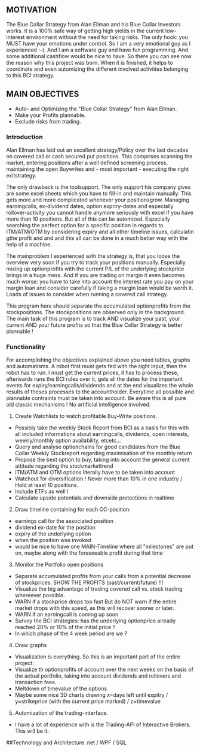 ## MOTIVATION
The Blue Collar Strategy from Alan Ellman and his Blue Collar Investors works. It is a 100% safe way of getting high yields in the current low-interest environment without the need for taking risks. 
The only hook: you MUST have your emotions under control. 
So I am a very emotional guy as I experienced :-(. And I am a software guy and have fun programming. And some additional cashflow would be nice to have.
So there you can see now the reason why this project was born. When it is finished, it helps to coordinate and even automizing the different involved activities belonging to this BCI strategy.

## MAIN OBJECTIVES
- Auto- and Optimizing the "Blue Collar Strategy" from Alan Ellman. 
- Make your Profits plannable. 
- Exclude risks from trading.

### Introduction
Alan Ellman has laid out an excellent strategy/Policy over the last decades on covered call or cash secured put positions. This comprises scanning the market, entering positions after a well defined screening process, maintaining the open Buywrites and - most important - executing the right exitstrategy.

The only drawback is the toolsupport. The only support his company gives are some excel sheets which you have to fill-in and maintain manually. This gets more and more complicated whenever your positionsgrow. Managing earningcalls, ex-dividend dates, option expriry-dates and especially rollover-activity you cannot handle anymore seriously with excel if you have more than 10 positions.
But all of this can be automized. Especially searching the perfect option for a specific position in regards to ITM/ATM/OTM by considering expiry and all other timeline issues, calculatin gthe profit and and and this all can be done in a much better way with the help of a machine.

The mainproblem I experienced with the strategy is, that you loose the overview very soon if you try to track your positions manually. Especially mixing up optionprofits with the current P/L of the underlying stockprice brings in a huge mess. And if you are trading on margin it even becomes much worse: you have to take into account the interest rate you pay on your margin loan and consider carefully if taking a margin loan would be worth it. Loads of issues to consider when running a covered call strategy.

This program here should separate the accumulated optionprofits from the stockpositions. The stockpositions are observed only in the background. The main task of this program is to track AND visualize your past, your current AND your future profits so that the Blue Collar Strategy is better plannable !

### Functionality
For accomplishing the objectives explained above you need tables, graphs and automatisms. A robot first must gets fed with the right input, then the robot has to run. I must get the current prices, it has to process these, afterwards runs the BCI rules over it, gets all the dates for the important events for expiry/earningcalls/dividends and at the end visualizes the whole results of theses processes to the accountholder. Everytime all possible and plannable contraints must be taken into account.
Be aware this is all pure old classic mechanisms ! No artificial intelligence involved.

1) Create Watchlists to watch profitable Buy-Write positions.
 - Possibly take the weekly Stock Report from BCI as a basis for this with all included informations about earningcalls, dividends, open interests, weekly/monthly option availability, etcetc...
 - Query and analyse optionchains for good candidates from the Blue Collar Weekly Stockreport regarding maximisation of the monthly return
 - Propose the best option to buy, taking into account the general current attitude regarding the stockmarkettrend
 - ITM/ATM and OTM options literally have to be taken into account
 - Watchout for diversification ! Never more than 10% in one industry / Hold at least 10 positions.
 - Include ETFs as well !
 - Calculate upside potentials and downside protections in realtime

2) Draw timeline containing for each CC-position:
 - earnings call for the associated position
 - dividend ex-date for the position
 - expiry of the underlying option 
 - when the position was invoked
 - would be nice to have one MAIN-Timeline where all "milestones" are put on, maybe along with the foreseeable profit during that time
 
3) Monitor the Portfolio open positions
 - Separate accumulated profits from your calls from a potential decrease of stockprices. SHOW THE PROFITS (past/current/future) !!!
 - Visualize the big advantage of trading covered call vs. stock trading whereever possible.
 - WARN if a stockprice drops too fast 
   But do NOT warn if the entire market drops with this speed, as this will recover sooner or later.
 - WARN if an earningcall is coming up soon
 - Survey the BCI strategies: has the underlying optionprice already reached 20% or 10% of the initial price ?
 - In which phase of the 4 week period are we ?
 
4) Draw graphs
 - Visualization is everything. So this is an important part of the entire project:
 - Visualize th optionprofits of account over the next weeks on the basis of the actual portfolio, taking into account dividends and rollovers and transaction fees. 
 - Meltdown of timevalue of the options
 - Maybe some nice 3D charts drawing x=days left until expitry / y=strikeprice (with the current price marked) / z=timevalue
 
5) Automization of the trading-interface. 
- I have a lot of experience with is the Trading-API of Interactive Brokers. This will be it.

##Technology and Architecture
.net / WPF / SQL


